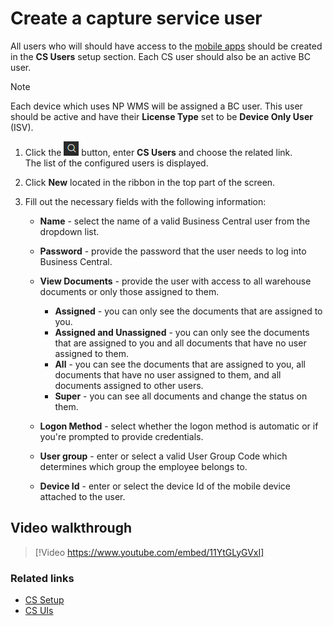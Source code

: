 # Create a capture service user


All users who will should have access to the [mobile apps](/Documentation/public/wms/howto/install-mobile-apps) should be created in the **CS Users** setup section. Each CS user should also be an active BC user. 

> [!NOTE]
> Each device which uses NP WMS will be assigned a BC user. This user should be active and have their **License Type** set to be **Device Only User** (ISV).

1. Click the ![Lightbulb that opens the Tell Me feature](../../images/Icons/Lightbulb_icon.png "Tell Me what you want to do") button, enter **CS Users** and choose the related link.        
   The list of the configured users is displayed.     
 
2. Click **New** located in the ribbon in the top part of the screen.
3. Fill out the necessary fields with the following information:
    - **Name** - select the name of a valid Business Central user from the dropdown list.
    - **Password** - provide the password that the user needs to log into Business Central. 
    - **View Documents** - provide the user with access to all warehouse documents or only those assigned to them.     

        - **Assigned** - you can only see the documents that are assigned to you.
        - **Assigned and Unassigned** - you can only see the documents that are assigned to you and all documents that have no user assigned to them.
        - **All** - you can see the documents that are assigned to you, all documents that have no user assigned to them, and all documents assigned to other users.
        - **Super** - you can see all documents and change the status on them.    

    - **Logon Method** - select whether the logon method is automatic or if you're prompted to provide credentials.
    - **User group** - enter or select a valid User Group Code which determines which group the employee belongs to. 
    - **Device Id** - enter or select the device Id of the mobile device attached to the user.  

## Video walkthrough

> [!Video https://www.youtube.com/embed/11YtGLyGVxI]


### Related links

- [CS Setup](../explanation/cs-setup.md)
- [CS UIs](../explanation/cs-uis.md)
